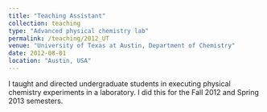 ```yaml
---
title: "Teaching Assistant"
collection: teaching
type: "Advanced physical chemistry lab"
permalink: /teaching/2012_UT
venue: "University of Texas at Austin, Department of Chemistry"
date: 2012-08-01
location: "Austin, USA"
---
```


I taught and directed undergraduate students in executing physical chemistry experiments in a laboratory. I did this for the Fall 2012 and Spring 2013 semesters.
